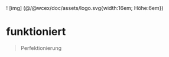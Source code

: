 <!--DESC: {"icon":"explore"} -->! [img] (@/@wcex/doc/assets/logo.svg{width:16em; Höhe:6em})
# funktioniert
> Perfektionierung